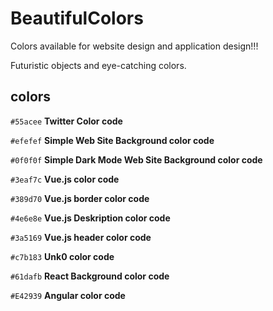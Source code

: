 # BeautifulColors
Colors available for website design and application design!!!  

Futuristic objects and eye-catching colors.

## colors

`#55acee` **Twitter Color code**

`#efefef` **Simple Web Site Background color code**

`#0f0f0f` **Simple Dark Mode Web Site Background color code**

`#3eaf7c` **Vue.js color code**

`#389d70` **Vue.js border color code**

`#4e6e8e` **Vue.js Deskription color code**

`#3a5169` **Vue.js header color code**

`#c7b183` **Unk0 color code**

`#61dafb` **React Background color code**

`#E42939` **Angular color code**
